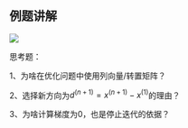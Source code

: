 ## 例题讲解

<div grid="~ cols-2 gap-4">


<div class="mt-5 text-sm">

![](https://cdn.sa.net/2024/05/23/f13UPtThs9lmzwH.webp)

</div>

<div>

思考题：

1、为啥在优化问题中使用列向量/转置矩阵？

2、选择新方向为$d^{(n+1)} = x^{(n+1)} - x^{(1)}$的理由？

3、为啥计算梯度为0，也是停止迭代的依据？

</div>

</div>


<!-- 


思考题：

1、为啥在优化问题中使用列向量/转置矩阵？

a.位置明确

向量表示为列向量，有助于明确表示向量在多维空间中的位置

b.矩阵运算规范

矩阵加法或点积计算时，列向量的形式更直观和一致。
避免维度不匹配的问题.确保运算的正确性。

2、选择新方向为$d^{(n+1)} = x^{(n+1)} - x^{(1)}$的理由？

选择这个新方向的理由如下：
1. 综合搜索效果
新的方向d^3是从初始点x^1到当前点x^3的向量，它综合了前面两个方向上的搜索效果。通过沿这个方向搜索，我们能够进一步优化目标函数，并可能找到更好的点。
2. 保证线性无关性
更新后的方向d^3保证了搜索方向之间的线性无关性，从而避免了重复搜索已经探索过的路径，增加了搜索的效率。
3. 加快收敛速度
通过引入新的方向，可以更快地逼近目标函数的最小值，提升算法的收敛速度。

3、为啥计算梯度为0，也是停止迭代的依据？

https://cdn.sa.net/2024/05/23/yQJTjuWMH9EChdD.webp

 -->